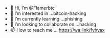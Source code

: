 - 👋 Hi, I’m @Flamerbtc
- 👀 I’m interested in ...bitcoin-hacking
- 🌱 I’m currently learning ...phishing
- 💞️ I’m looking to collaborate on ...hacking
- 📫 How to reach me ...
https://wa.link/fvhvax
<!---
Flamerbtc/Flamerbtc is a ✨ special ✨ repository because its `README.md` (this file) appears on your GitHub profile.
You can click the Preview link to take a look at your changes.
--->
